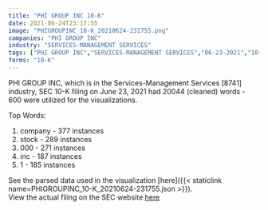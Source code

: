 ```yaml
---
title: "PHI GROUP INC 10-K"
date: 2021-06-24T23:17:55
image: "PHIGROUPINC_10-K_20210624-231755.png"
companies: "PHI GROUP INC"
industry: "SERVICES-MANAGEMENT SERVICES"
tags: ["PHI GROUP INC","SERVICES-MANAGEMENT SERVICES","06-23-2021","10-K"]
forms: "10-K"
---
```

PHI GROUP INC, which is in the Services-Management Services [8741] industry, SEC 10-K filing on June 23, 2021 had 20044 (cleaned) words - 600 were utilized for the visualizations.

Top Words:
1. company - 377 instances
2. stock - 289 instances
3. 000 - 271 instances
4. inc - 187 instances
5. 1 - 185 instances


See the parsed data used in the visualization [here]({{< staticlink name=PHIGROUPINC_10-K_20210624-231755.json >}}).  
View the actual filing on the SEC website [here](https://www.sec.gov/Archives/edgar/data/704172/0001493152-21-015100.txt)